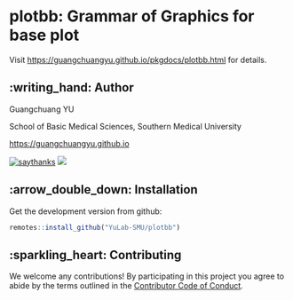 <!-- README.md is generated from README.Rmd. Please edit that file -->

# plotbb: Grammar of Graphics for base plot

Visit <https://guangchuangyu.github.io/pkgdocs/plotbb.html> for details.

## :writing\_hand: Author

Guangchuang YU

School of Basic Medical Sciences, Southern Medical University

<https://guangchuangyu.github.io>

[![saythanks](https://img.shields.io/badge/say-thanks-ff69b4.svg)](https://saythanks.io/to/GuangchuangYu)
[![](https://img.shields.io/badge/follow%20me%20on-WeChat-green.svg)](https://guangchuangyu.github.io/blog_images/biobabble.jpg)

## :arrow\_double\_down: Installation

Get the development version from github:

``` r
remotes::install_github("YuLab-SMU/plotbb")
```

## :sparkling\_heart: Contributing

We welcome any contributions\! By participating in this project you
agree to abide by the terms outlined in the [Contributor Code of
Conduct](CONDUCT.md).
